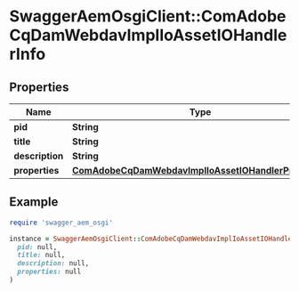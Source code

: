 # SwaggerAemOsgiClient::ComAdobeCqDamWebdavImplIoAssetIOHandlerInfo

## Properties

| Name | Type | Description | Notes |
| ---- | ---- | ----------- | ----- |
| **pid** | **String** |  | [optional] |
| **title** | **String** |  | [optional] |
| **description** | **String** |  | [optional] |
| **properties** | [**ComAdobeCqDamWebdavImplIoAssetIOHandlerProperties**](ComAdobeCqDamWebdavImplIoAssetIOHandlerProperties.md) |  | [optional] |

## Example

```ruby
require 'swagger_aem_osgi'

instance = SwaggerAemOsgiClient::ComAdobeCqDamWebdavImplIoAssetIOHandlerInfo.new(
  pid: null,
  title: null,
  description: null,
  properties: null
)
```

